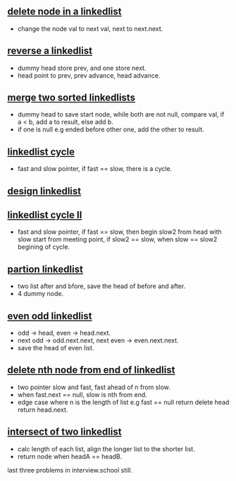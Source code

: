 ## [delete node in a linkedlist](https://leetcode.com/problems/delete-node-in-a-linked-list/)
- change the node val to next val, next to next.next. 

## [reverse a linkedlist](https://leetcode.com/problems/reverse-linked-list/)
- dummy head store prev, and one store next.  
- head point to prev, prev advance, head advance.

## [merge two sorted linkedlists](https://leetcode.com/problems/merge-two-sorted-lists/) 
- dummy head to save start node, while both are not null, compare val, if a < b, add a to result, else add b. 
- if one is null e.g ended before other one, add the other to result.

## [linkedlist cycle](https://leetcode.com/problems/linked-list-cycle/)
- fast and slow pointer, if fast == slow, there is a cycle. 

## [design linkedlist](https://leetcode.com/problems/design-linkedlist/)


## [linkedlist cycle II](https://leetcode.com/problems/linked-list-cycle-ii/)
- fast and slow pointer, if fast == slow, then begin slow2 from head with slow start from meeting point,  if slow2 == slow, when slow == slow2 begining of cycle.

## [partion linkedlist](https://leetcode.com/problems/partition-list/)
- two list after and bfore, save the head of before and after.  
- 4 dummy node. 

## [even odd linkedlist](https://leetcode.com/problems/odd-even-linked-list/)
- odd -> head, even -> head.next. 
- next odd -> odd.next.next, next even -> even.next.next. 
- save the head of even list. 

## [delete nth node from end of linkedlist](https://leetcode.com/problems/delete-nth-node-from-end-of-linked-list/)
- two pointer slow and fast, fast ahead of n from slow. 
- when fast.next == null, slow is nth from end. 
- edge case where n is the length of list e.g fast == null return delete head return head.next. 


## [intersect of two linkedlist](https://leetcode.com/problems/intersection-of-two-linked-lists/)
- calc length of each list, align the longer list to the shorter list. 
- return node when headA == headB.

last three problems in interview.school still.